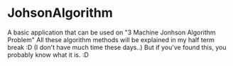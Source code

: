 # JohsonAlgorithm
A basic application that can be used on "3 Machine Jonhson Algorithm Problem"
All these algorithm methods will be explained in my half term break :D (I don't have much time these days..) But if you've found this, you probably know what it is. :D
